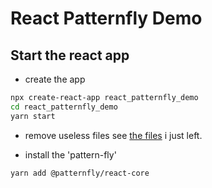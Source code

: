 # React Patternfly Demo

## Start the react app

- create the app
  
```bash
npx create-react-app react_patternfly_demo
cd react_patternfly_demo
yarn start
```

- remove useless files
see [the files](https://github.com/testcara/react_patternfly_demo/commit/2debf45ae9909b6c479b4f1c0e96f462efa4fef6) i just left.

- install the 'pattern-fly'

```bash
yarn add @patternfly/react-core
```
